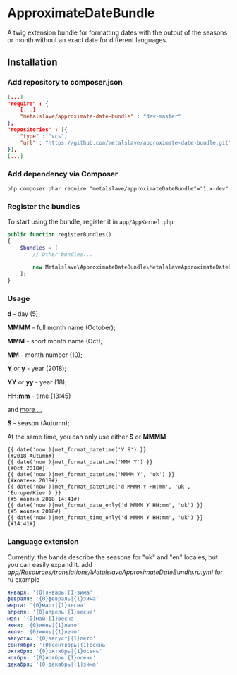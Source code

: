 # ApproximateDateBundle

A twig extension bundle for formatting dates with the output of the seasons or month without an exact date for different languages.

## Installation

### Add repository to composer.json

```json
[...]
"require" : {
    [...]
    "metalslave/approximate-date-bundle" : "dev-master"
},
"repositories" : [{
    "type" : "vcs",
    "url" : "https://github.com/metalslave/approximate-date-bundle.git"
}],
[...]
```
### Add dependency via Composer

```php composer.phar require "metalslave/approximateDateBundle"="1.x-dev"```

### Register the bundles

To start using the bundle, register it in `app/AppKernel.php`:

```php
public function registerBundles()
{
    $bundles = [
        // Other bundles...
        
        new Metalslave\ApproximateDateBundle\MetalslaveApproximateDateBundle(),
    ];
}
```

### Usage

**d** - day (5), 

**MMMM** - full month name (October);
 
**MMM** - short month name (Oct);
 
**MM** - month number (10);
 
**Y** or **y** - year (2018);

**YY** or **yy** - year (18);
 
**HH:mm** - time (13:45)

and [more ...](http://php.net/manual/en/function.date.php)
 
**S** - season (Autumn);
 
At the same time, you can only use either **S** or **MMMM**
```twig
{{ date('now')|met_format_datetime('Y S') }} 
{#2018 Autumn#}
{{ date('now')|met_format_datetime('MMM Y') }} 
{#Oct 2018#}
{{ date('now')|met_format_datetime('MMMM Y', 'uk') }} 
{#жовтень 2018#}
{{ date('now')|met_format_datetime('d MMMM Y HH:mm', 'uk', 'Europe/Kiev') }} 
{#5 жовтня 2018 14:41#}
{{ date('now')|met_format_date_only('d MMMM Y HH:mm', 'uk') }} 
{#5 жовтня 2018#}
{{ date('now')|met_format_time_only('d MMMM Y HH:mm', 'uk') }} 
{#14:41#}
```
### Language extension
Currently, the bands describe the seasons for "uk" and "en" locales, but you can easily expand it.
add _app/Resources/translations/MetalslaveApproximateDateBundle.ru.yml_ for ru example
```yaml
января: '{0}январь|{1}зима'
февраля: '{0}февраль|{1}зима'
марта: '{0}март|{1}весна'
апреля: '{0}апрель|{1}весна'
мая: '{0}май|{1}весна'
июня: '{0}июнь|{1}лето'
июля: '{0}июль|{1}лето'
августа: '{0}август|{1}лето'
сентября: '{0}сентябрь|{1}осень'
октября: '{0}октябрь|{1}осень'
ноября: '{0}ноябрь|{1}осень'
декабря: '{0}декабрь|{1}зима'
```
